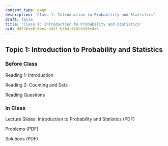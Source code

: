 ```yaml
---
content_type: page
description: 'Class 1: Introduction to Probability and Statistics'
draft: false
title: 'Class 1: Introduction to Probability and Statistics'
uid: 9df38ae8-8eec-4d2f-b7b4-815ce150cde3
---
```

## Topic 1: Introduction to Probability and Statistics

### Before Class

Reading 1: Introduction

Reading 2: Counting and Sets

Reading Questions

### In Class

Lecture Slides: Introduction to Probability and Statistics (PDF)

Problems (PDF)

Solutions (PDF)
